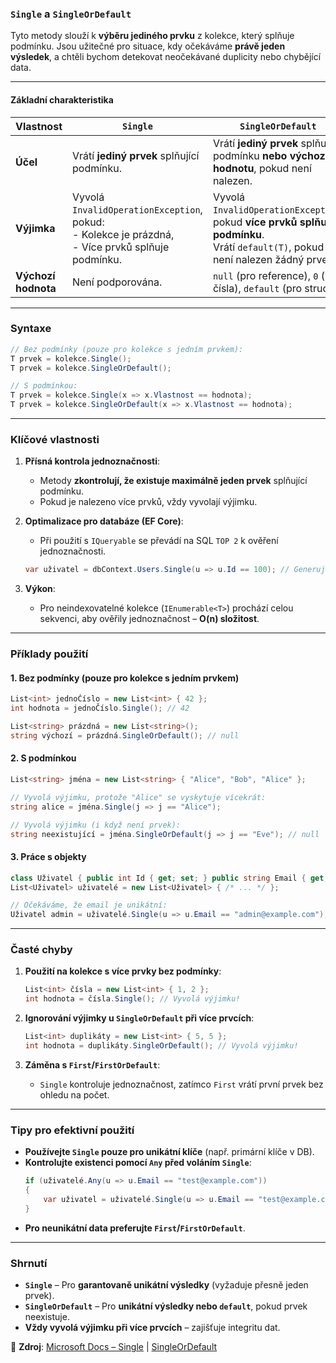 
### **`Single` a `SingleOrDefault`**  

Tyto metody slouží k **výběru jediného prvku** z kolekce, který splňuje podmínku. Jsou užitečné pro situace, kdy očekáváme **právě jeden výsledek**, a chtěli bychom detekovat neočekávané duplicity nebo chybějící data.

---

#### **Základní charakteristika**  

| Vlastnost               | **`Single`**                           | **`SingleOrDefault`**                  |
|-------------------------|----------------------------------------|----------------------------------------|
| **Účel**                | Vrátí **jediný prvek** splňující podmínku. | Vrátí **jediný prvek** splňující podmínku **nebo výchozí hodnotu**, pokud není nalezen. |
| **Výjimka**             | Vyvolá `InvalidOperationException`, pokud: <br> - Kolekce je prázdná, <br> - Více prvků splňuje podmínku. | Vyvolá `InvalidOperationException`, pokud **více prvků splňuje podmínku**.<br>Vrátí `default(T)`, pokud není nalezen žádný prvek. |
| **Výchozí hodnota**     | Není podporována.                      | `null` (pro reference), `0` (pro čísla), `default` (pro struct). |

---

### **Syntaxe**  

```csharp
// Bez podmínky (pouze pro kolekce s jedním prvkem):
T prvek = kolekce.Single();
T prvek = kolekce.SingleOrDefault();

// S podmínkou:
T prvek = kolekce.Single(x => x.Vlastnost == hodnota);
T prvek = kolekce.SingleOrDefault(x => x.Vlastnost == hodnota);
```

---

### **Klíčové vlastnosti**  

1. **Přísná kontrola jednoznačnosti**:  
   - Metody **zkontrolují, že existuje maximálně jeden prvek** splňující podmínku.  
   - Pokud je nalezeno více prvků, vždy vyvolají výjimku.  

2. **Optimalizace pro databáze (EF Core)**:  
   - Při použití s `IQueryable` se převádí na SQL `TOP 2` k ověření jednoznačnosti.  
   ```csharp
   var uživatel = dbContext.Users.Single(u => u.Id == 100); // Generuje SQL s TOP 2
   ```

3. **Výkon**:  
   - Pro neindexovatelné kolekce (`IEnumerable<T>`) prochází celou sekvenci, aby ověřily jednoznačnost – **O(n) složitost**.  

---

### **Příklady použití**  

#### **1. Bez podmínky (pouze pro kolekce s jedním prvkem)**  

```csharp
List<int> jednoČíslo = new List<int> { 42 };
int hodnota = jednoČíslo.Single(); // 42

List<string> prázdná = new List<string>();
string výchozí = prázdná.SingleOrDefault(); // null
```

#### **2. S podmínkou**  

```csharp
List<string> jména = new List<string> { "Alice", "Bob", "Alice" };

// Vyvolá výjimku, protože "Alice" se vyskytuje vícekrát:
string alice = jména.Single(j => j == "Alice");

// Vyvolá výjimku (i když není prvek):
string neexistující = jména.SingleOrDefault(j => j == "Eve"); // null
```

#### **3. Práce s objekty**  

```csharp
class Uživatel { public int Id { get; set; } public string Email { get; set; } }
List<Uživatel> uživatelé = new List<Uživatel> { /* ... */ };

// Očekáváme, že email je unikátní:
Uživatel admin = uživatelé.Single(u => u.Email == "admin@example.com");
```

---

### **Časté chyby**  

1. **Použití na kolekce s více prvky bez podmínky**:  
   ```csharp
   List<int> čísla = new List<int> { 1, 2 };
   int hodnota = čísla.Single(); // Vyvolá výjimku!
   ```

2. **Ignorování výjimky u `SingleOrDefault` při více prvcích**:  
   ```csharp
   List<int> duplikáty = new List<int> { 5, 5 };
   int hodnota = duplikáty.SingleOrDefault(); // Vyvolá výjimku!
   ```

3. **Záměna s `First`/`FirstOrDefault`**:  
   - `Single` kontroluje jednoznačnost, zatímco `First` vrátí první prvek bez ohledu na počet.  

---

### **Tipy pro efektivní použití**  

- **Používejte `Single` pouze pro unikátní klíče** (např. primární klíče v DB).  
- **Kontrolujte existenci pomocí `Any` před voláním `Single`**:  
  ```csharp
  if (uživatelé.Any(u => u.Email == "test@example.com")) 
  {
      var uživatel = uživatelé.Single(u => u.Email == "test@example.com");
  }
  ```
- **Pro neunikátní data preferujte `First`/`FirstOrDefault`**.  

---

### **Shrnutí**  

- **`Single`** – Pro **garantovaně unikátní výsledky** (vyžaduje přesně jeden prvek).  
- **`SingleOrDefault`** – Pro **unikátní výsledky nebo `default`**, pokud prvek neexistuje.  
- **Vždy vyvolá výjimku při více prvcích** – zajišťuje integritu dat.  

📖 **Zdroj**: [Microsoft Docs – Single](https://learn.microsoft.com/cs-cz/dotnet/api/system.linq.enumerable.single) | [SingleOrDefault](https://learn.microsoft.com/cs-cz/dotnet/api/system.linq.enumerable.singleordefault)
